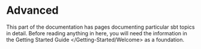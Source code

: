 Advanced
========

This part of the documentation has pages documenting particular sbt
topics in detail. Before reading anything in here, you will need the
information in the Getting Started Guide \</Getting-Started/Welcome\> as
a foundation.
